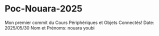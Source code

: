 # Poc-Nouara-2025
Mon premier commit du Cours Périphériques et Objets Connectés!
Date: 2025/05/30
Nom et Prénoms: nouara youbi
